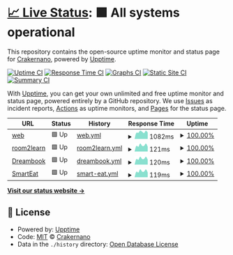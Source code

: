 # [📈 Live Status](https://demo.upptime.js.org): <!--live status--> **🟩 All systems operational**

This repository contains the open-source uptime monitor and status page for [Crakernano](http://www.crakernano.com), powered by [Upptime](https://github.com/upptime/upptime).

[![Uptime CI](https://github.com/crakernano/status-page/workflows/Uptime%20CI/badge.svg)](https://github.com/crakernano/status-page/actions?query=workflow%3A%22Uptime+CI%22)
[![Response Time CI](https://github.com/crakernano/status-page/workflows/Response%20Time%20CI/badge.svg)](https://github.com/crakernano/status-page/actions?query=workflow%3A%22Response+Time+CI%22)
[![Graphs CI](https://github.com/crakernano/status-page/workflows/Graphs%20CI/badge.svg)](https://github.com/crakernano/status-page/actions?query=workflow%3A%22Graphs+CI%22)
[![Static Site CI](https://github.com/crakernano/status-page/workflows/Static%20Site%20CI/badge.svg)](https://github.com/crakernano/status-page/actions?query=workflow%3A%22Static+Site+CI%22)
[![Summary CI](https://github.com/crakernano/status-page/workflows/Summary%20CI/badge.svg)](https://github.com/crakernano/status-page/actions?query=workflow%3A%22Summary+CI%22)

With [Upptime](https://upptime.js.org), you can get your own unlimited and free uptime monitor and status page, powered entirely by a GitHub repository. We use [Issues](https://github.com/crakernano/status-page/issues) as incident reports, [Actions](https://github.com/crakernano/status-page/actions) as uptime monitors, and [Pages](https://demo.upptime.js.org) for the status page.

<!--start: status pages-->
<!-- This summary is generated by Upptime (https://github.com/upptime/upptime) -->
<!-- Do not edit this manually, your changes will be overwritten -->
<!-- prettier-ignore -->
| URL | Status | History | Response Time | Uptime |
| --- | ------ | ------- | ------------- | ------ |
| <img alt="" src="https://icons.duckduckgo.com/ip3/nami-tech.es.ico" height="13"> [web](https://nami-tech.es/) | 🟩 Up | [web.yml](https://github.com/NaMiTech/status-page/commits/HEAD/history/web.yml) | <details><summary><img alt="Response time graph" src="./graphs/web/response-time-week.png" height="20"> 1082ms</summary><br><a href="https://NaMiTech.github.io/status-page/history/web"><img alt="Response time 1161" src="https://img.shields.io/endpoint?url=https%3A%2F%2Fraw.githubusercontent.com%2FNaMiTech%2Fstatus-page%2FHEAD%2Fapi%2Fweb%2Fresponse-time.json"></a><br><a href="https://NaMiTech.github.io/status-page/history/web"><img alt="24-hour response time 938" src="https://img.shields.io/endpoint?url=https%3A%2F%2Fraw.githubusercontent.com%2FNaMiTech%2Fstatus-page%2FHEAD%2Fapi%2Fweb%2Fresponse-time-day.json"></a><br><a href="https://NaMiTech.github.io/status-page/history/web"><img alt="7-day response time 1082" src="https://img.shields.io/endpoint?url=https%3A%2F%2Fraw.githubusercontent.com%2FNaMiTech%2Fstatus-page%2FHEAD%2Fapi%2Fweb%2Fresponse-time-week.json"></a><br><a href="https://NaMiTech.github.io/status-page/history/web"><img alt="30-day response time 1036" src="https://img.shields.io/endpoint?url=https%3A%2F%2Fraw.githubusercontent.com%2FNaMiTech%2Fstatus-page%2FHEAD%2Fapi%2Fweb%2Fresponse-time-month.json"></a><br><a href="https://NaMiTech.github.io/status-page/history/web"><img alt="1-year response time 1165" src="https://img.shields.io/endpoint?url=https%3A%2F%2Fraw.githubusercontent.com%2FNaMiTech%2Fstatus-page%2FHEAD%2Fapi%2Fweb%2Fresponse-time-year.json"></a></details> | <details><summary><a href="https://NaMiTech.github.io/status-page/history/web">100.00%</a></summary><a href="https://NaMiTech.github.io/status-page/history/web"><img alt="All-time uptime 100.00%" src="https://img.shields.io/endpoint?url=https%3A%2F%2Fraw.githubusercontent.com%2FNaMiTech%2Fstatus-page%2FHEAD%2Fapi%2Fweb%2Fuptime.json"></a><br><a href="https://NaMiTech.github.io/status-page/history/web"><img alt="24-hour uptime 100.00%" src="https://img.shields.io/endpoint?url=https%3A%2F%2Fraw.githubusercontent.com%2FNaMiTech%2Fstatus-page%2FHEAD%2Fapi%2Fweb%2Fuptime-day.json"></a><br><a href="https://NaMiTech.github.io/status-page/history/web"><img alt="7-day uptime 100.00%" src="https://img.shields.io/endpoint?url=https%3A%2F%2Fraw.githubusercontent.com%2FNaMiTech%2Fstatus-page%2FHEAD%2Fapi%2Fweb%2Fuptime-week.json"></a><br><a href="https://NaMiTech.github.io/status-page/history/web"><img alt="30-day uptime 100.00%" src="https://img.shields.io/endpoint?url=https%3A%2F%2Fraw.githubusercontent.com%2FNaMiTech%2Fstatus-page%2FHEAD%2Fapi%2Fweb%2Fuptime-month.json"></a><br><a href="https://NaMiTech.github.io/status-page/history/web"><img alt="1-year uptime 100.00%" src="https://img.shields.io/endpoint?url=https%3A%2F%2Fraw.githubusercontent.com%2FNaMiTech%2Fstatus-page%2FHEAD%2Fapi%2Fweb%2Fuptime-year.json"></a></details>
| <img alt="" src="https://icons.duckduckgo.com/ip3/nami-tech.es.ico" height="13"> [room2learn](https://nami-tech.es/room2learn-api/v1/status) | 🟩 Up | [room2learn.yml](https://github.com/NaMiTech/status-page/commits/HEAD/history/room2learn.yml) | <details><summary><img alt="Response time graph" src="./graphs/room2learn/response-time-week.png" height="20"> 121ms</summary><br><a href="https://NaMiTech.github.io/status-page/history/room2learn"><img alt="Response time 123" src="https://img.shields.io/endpoint?url=https%3A%2F%2Fraw.githubusercontent.com%2FNaMiTech%2Fstatus-page%2FHEAD%2Fapi%2Froom2learn%2Fresponse-time.json"></a><br><a href="https://NaMiTech.github.io/status-page/history/room2learn"><img alt="24-hour response time 100" src="https://img.shields.io/endpoint?url=https%3A%2F%2Fraw.githubusercontent.com%2FNaMiTech%2Fstatus-page%2FHEAD%2Fapi%2Froom2learn%2Fresponse-time-day.json"></a><br><a href="https://NaMiTech.github.io/status-page/history/room2learn"><img alt="7-day response time 121" src="https://img.shields.io/endpoint?url=https%3A%2F%2Fraw.githubusercontent.com%2FNaMiTech%2Fstatus-page%2FHEAD%2Fapi%2Froom2learn%2Fresponse-time-week.json"></a><br><a href="https://NaMiTech.github.io/status-page/history/room2learn"><img alt="30-day response time 117" src="https://img.shields.io/endpoint?url=https%3A%2F%2Fraw.githubusercontent.com%2FNaMiTech%2Fstatus-page%2FHEAD%2Fapi%2Froom2learn%2Fresponse-time-month.json"></a><br><a href="https://NaMiTech.github.io/status-page/history/room2learn"><img alt="1-year response time 120" src="https://img.shields.io/endpoint?url=https%3A%2F%2Fraw.githubusercontent.com%2FNaMiTech%2Fstatus-page%2FHEAD%2Fapi%2Froom2learn%2Fresponse-time-year.json"></a></details> | <details><summary><a href="https://NaMiTech.github.io/status-page/history/room2learn">100.00%</a></summary><a href="https://NaMiTech.github.io/status-page/history/room2learn"><img alt="All-time uptime 100.00%" src="https://img.shields.io/endpoint?url=https%3A%2F%2Fraw.githubusercontent.com%2FNaMiTech%2Fstatus-page%2FHEAD%2Fapi%2Froom2learn%2Fuptime.json"></a><br><a href="https://NaMiTech.github.io/status-page/history/room2learn"><img alt="24-hour uptime 100.00%" src="https://img.shields.io/endpoint?url=https%3A%2F%2Fraw.githubusercontent.com%2FNaMiTech%2Fstatus-page%2FHEAD%2Fapi%2Froom2learn%2Fuptime-day.json"></a><br><a href="https://NaMiTech.github.io/status-page/history/room2learn"><img alt="7-day uptime 100.00%" src="https://img.shields.io/endpoint?url=https%3A%2F%2Fraw.githubusercontent.com%2FNaMiTech%2Fstatus-page%2FHEAD%2Fapi%2Froom2learn%2Fuptime-week.json"></a><br><a href="https://NaMiTech.github.io/status-page/history/room2learn"><img alt="30-day uptime 100.00%" src="https://img.shields.io/endpoint?url=https%3A%2F%2Fraw.githubusercontent.com%2FNaMiTech%2Fstatus-page%2FHEAD%2Fapi%2Froom2learn%2Fuptime-month.json"></a><br><a href="https://NaMiTech.github.io/status-page/history/room2learn"><img alt="1-year uptime 100.00%" src="https://img.shields.io/endpoint?url=https%3A%2F%2Fraw.githubusercontent.com%2FNaMiTech%2Fstatus-page%2FHEAD%2Fapi%2Froom2learn%2Fuptime-year.json"></a></details>
| <img alt="" src="https://icons.duckduckgo.com/ip3/nami-tech.es.ico" height="13"> [Dreambook](https://nami-tech.es/dreambook/health/) | 🟩 Up | [dreambook.yml](https://github.com/NaMiTech/status-page/commits/HEAD/history/dreambook.yml) | <details><summary><img alt="Response time graph" src="./graphs/dreambook/response-time-week.png" height="20"> 120ms</summary><br><a href="https://NaMiTech.github.io/status-page/history/dreambook"><img alt="Response time 309" src="https://img.shields.io/endpoint?url=https%3A%2F%2Fraw.githubusercontent.com%2FNaMiTech%2Fstatus-page%2FHEAD%2Fapi%2Fdreambook%2Fresponse-time.json"></a><br><a href="https://NaMiTech.github.io/status-page/history/dreambook"><img alt="24-hour response time 95" src="https://img.shields.io/endpoint?url=https%3A%2F%2Fraw.githubusercontent.com%2FNaMiTech%2Fstatus-page%2FHEAD%2Fapi%2Fdreambook%2Fresponse-time-day.json"></a><br><a href="https://NaMiTech.github.io/status-page/history/dreambook"><img alt="7-day response time 120" src="https://img.shields.io/endpoint?url=https%3A%2F%2Fraw.githubusercontent.com%2FNaMiTech%2Fstatus-page%2FHEAD%2Fapi%2Fdreambook%2Fresponse-time-week.json"></a><br><a href="https://NaMiTech.github.io/status-page/history/dreambook"><img alt="30-day response time 114" src="https://img.shields.io/endpoint?url=https%3A%2F%2Fraw.githubusercontent.com%2FNaMiTech%2Fstatus-page%2FHEAD%2Fapi%2Fdreambook%2Fresponse-time-month.json"></a><br><a href="https://NaMiTech.github.io/status-page/history/dreambook"><img alt="1-year response time 307" src="https://img.shields.io/endpoint?url=https%3A%2F%2Fraw.githubusercontent.com%2FNaMiTech%2Fstatus-page%2FHEAD%2Fapi%2Fdreambook%2Fresponse-time-year.json"></a></details> | <details><summary><a href="https://NaMiTech.github.io/status-page/history/dreambook">100.00%</a></summary><a href="https://NaMiTech.github.io/status-page/history/dreambook"><img alt="All-time uptime 100.00%" src="https://img.shields.io/endpoint?url=https%3A%2F%2Fraw.githubusercontent.com%2FNaMiTech%2Fstatus-page%2FHEAD%2Fapi%2Fdreambook%2Fuptime.json"></a><br><a href="https://NaMiTech.github.io/status-page/history/dreambook"><img alt="24-hour uptime 100.00%" src="https://img.shields.io/endpoint?url=https%3A%2F%2Fraw.githubusercontent.com%2FNaMiTech%2Fstatus-page%2FHEAD%2Fapi%2Fdreambook%2Fuptime-day.json"></a><br><a href="https://NaMiTech.github.io/status-page/history/dreambook"><img alt="7-day uptime 100.00%" src="https://img.shields.io/endpoint?url=https%3A%2F%2Fraw.githubusercontent.com%2FNaMiTech%2Fstatus-page%2FHEAD%2Fapi%2Fdreambook%2Fuptime-week.json"></a><br><a href="https://NaMiTech.github.io/status-page/history/dreambook"><img alt="30-day uptime 100.00%" src="https://img.shields.io/endpoint?url=https%3A%2F%2Fraw.githubusercontent.com%2FNaMiTech%2Fstatus-page%2FHEAD%2Fapi%2Fdreambook%2Fuptime-month.json"></a><br><a href="https://NaMiTech.github.io/status-page/history/dreambook"><img alt="1-year uptime 100.00%" src="https://img.shields.io/endpoint?url=https%3A%2F%2Fraw.githubusercontent.com%2FNaMiTech%2Fstatus-page%2FHEAD%2Fapi%2Fdreambook%2Fuptime-year.json"></a></details>
| <img alt="" src="https://icons.duckduckgo.com/ip3/nami-tech.es.ico" height="13"> [SmartEat](https://nami-tech.es/barcodeapi/v1/status) | 🟩 Up | [smart-eat.yml](https://github.com/NaMiTech/status-page/commits/HEAD/history/smart-eat.yml) | <details><summary><img alt="Response time graph" src="./graphs/smart-eat/response-time-week.png" height="20"> 119ms</summary><br><a href="https://NaMiTech.github.io/status-page/history/smart-eat"><img alt="Response time 119" src="https://img.shields.io/endpoint?url=https%3A%2F%2Fraw.githubusercontent.com%2FNaMiTech%2Fstatus-page%2FHEAD%2Fapi%2Fsmart-eat%2Fresponse-time.json"></a><br><a href="https://NaMiTech.github.io/status-page/history/smart-eat"><img alt="24-hour response time 94" src="https://img.shields.io/endpoint?url=https%3A%2F%2Fraw.githubusercontent.com%2FNaMiTech%2Fstatus-page%2FHEAD%2Fapi%2Fsmart-eat%2Fresponse-time-day.json"></a><br><a href="https://NaMiTech.github.io/status-page/history/smart-eat"><img alt="7-day response time 119" src="https://img.shields.io/endpoint?url=https%3A%2F%2Fraw.githubusercontent.com%2FNaMiTech%2Fstatus-page%2FHEAD%2Fapi%2Fsmart-eat%2Fresponse-time-week.json"></a><br><a href="https://NaMiTech.github.io/status-page/history/smart-eat"><img alt="30-day response time 114" src="https://img.shields.io/endpoint?url=https%3A%2F%2Fraw.githubusercontent.com%2FNaMiTech%2Fstatus-page%2FHEAD%2Fapi%2Fsmart-eat%2Fresponse-time-month.json"></a><br><a href="https://NaMiTech.github.io/status-page/history/smart-eat"><img alt="1-year response time 119" src="https://img.shields.io/endpoint?url=https%3A%2F%2Fraw.githubusercontent.com%2FNaMiTech%2Fstatus-page%2FHEAD%2Fapi%2Fsmart-eat%2Fresponse-time-year.json"></a></details> | <details><summary><a href="https://NaMiTech.github.io/status-page/history/smart-eat">100.00%</a></summary><a href="https://NaMiTech.github.io/status-page/history/smart-eat"><img alt="All-time uptime 100.00%" src="https://img.shields.io/endpoint?url=https%3A%2F%2Fraw.githubusercontent.com%2FNaMiTech%2Fstatus-page%2FHEAD%2Fapi%2Fsmart-eat%2Fuptime.json"></a><br><a href="https://NaMiTech.github.io/status-page/history/smart-eat"><img alt="24-hour uptime 100.00%" src="https://img.shields.io/endpoint?url=https%3A%2F%2Fraw.githubusercontent.com%2FNaMiTech%2Fstatus-page%2FHEAD%2Fapi%2Fsmart-eat%2Fuptime-day.json"></a><br><a href="https://NaMiTech.github.io/status-page/history/smart-eat"><img alt="7-day uptime 100.00%" src="https://img.shields.io/endpoint?url=https%3A%2F%2Fraw.githubusercontent.com%2FNaMiTech%2Fstatus-page%2FHEAD%2Fapi%2Fsmart-eat%2Fuptime-week.json"></a><br><a href="https://NaMiTech.github.io/status-page/history/smart-eat"><img alt="30-day uptime 100.00%" src="https://img.shields.io/endpoint?url=https%3A%2F%2Fraw.githubusercontent.com%2FNaMiTech%2Fstatus-page%2FHEAD%2Fapi%2Fsmart-eat%2Fuptime-month.json"></a><br><a href="https://NaMiTech.github.io/status-page/history/smart-eat"><img alt="1-year uptime 100.00%" src="https://img.shields.io/endpoint?url=https%3A%2F%2Fraw.githubusercontent.com%2FNaMiTech%2Fstatus-page%2FHEAD%2Fapi%2Fsmart-eat%2Fuptime-year.json"></a></details>

<!--end: status pages-->

[**Visit our status website →**](https://demo.upptime.js.org)

## 📄 License

- Powered by: [Upptime](https://github.com/upptime/upptime)
- Code: [MIT](./LICENSE) © [Crakernano](http://www.crakernano.com)
- Data in the `./history` directory: [Open Database License](https://opendatacommons.org/licenses/odbl/1-0/)
